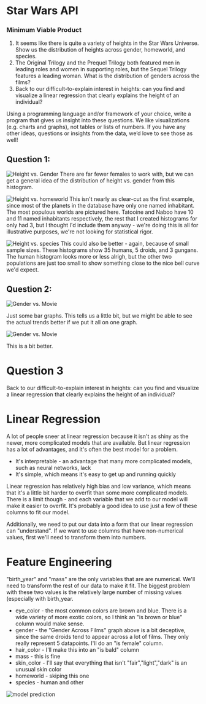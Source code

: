 # Star Wars API

### Minimum Viable Product

1. It seems like there is quite a variety of heights in the Star Wars Universe. Show us the distribution of
heights across gender, homeworld, and species.
2. The Original Trilogy and the Prequel Trilogy both featured men in leading roles and women in
supporting roles, but the Sequel Trilogy features a leading woman. What is the distribution of
genders across the films?
3. Back to our difficult-to-explain interest in heights: can you find and visualize a linear regression that
clearly explains the height of an individual?

Using a programming language and/or framework of your choice, write a program that gives us insight into
these questions. We like visualizations (e.g. charts and graphs), not tables or lists of numbers. If you have any
other ideas, questions or insights from the data, we’d love to see those as well!

## Question 1:

![Height vs. Gender](assets/images/height_vs_gender.jpg)
There are far fewer females to work with, but we can get a general idea of the distribution of height vs. gender from this histogram.

![Height vs. homeworld](assets/images/height_vs_world.jpg)
This isn't nearly as clear-cut as the first example, since most of the planets in the database have only one named inhabitant. 
The most populous worlds are pictured here. Tatooine and Naboo have 10 and 11 named inhabitants respectively, the rest that
I created histograms for only had 3, but I thought I'd include them anyway - we're doing this is all for illustrative 
purposes, we're not looking for statistical rigor.

![Height vs. species](assets/images/height_vs_species.jpg)
This could also be better - again, because of small sample sizes. These histograms show 35 humans, 5 droids, and 3 gungans. 
The human histogram looks more or less alrigh, but the other two populations are just too small to show something close
to the nice bell curve we'd expect.

## Question 2:

![Gender vs. Movie](assets/images/movie_vs_gender.jpg)

Just some bar graphs. This tells us a little bit, but we might be able to see the actual trends better if we put it all on one graph.

![Gender vs. Movie](assets/images/gender_film_lines2.jpg)

This is a bit better. 

# Question 3 
Back to our difficult-to-explain interest in heights: can you find and visualize a linear regression that clearly explains the height of an individual? 

# Linear Regression
A lot of people sneer at linear regression because it isn't as shiny as the newer, more complicated models that are available. But linear regression has a lot of advantages, and it's often the best model for a problem.
- It's interpretable - an advantage that many more complicated models, such as neural networks, lack
- It's simple, which means it's easy to get up and running quickly

Linear regression has relatively high bias and low variance, which means that it's a little bit harder to overfit than some more complicated models. There is a limit though - and each variable that we add to our model will make it easier to overfit. It's probably a good idea to use just a few of these columns to fit our model. 

Additionally, we need to put our data into a form that our linear regression can "understand". If we want to use columns that have non-numerical values, first we'll need to transform them into numbers.

# Feature Engineering
"birth_year" and "mass" are the only variables that are are numerical. We'll need to transform the rest of our data to make it fit. The biggest problem with these two values is the relatively large number of missing values (especially with birth_year.
- eye_color - the most common colors are brown and blue. There is a wide variety of more exotic colors, so I think an "is brown or blue" column would make sense.
- gender - the "Gender Across Films" graph above is a bit deceptive, since the same droids tend to appear across a lot of films. They only really represent 5 datapoints. I'll do an "is female" column.
- hair_color - I'll make this into an "is bald" column
- mass - this is fine 
- skin_color - I'll say that everything that isn't "fair","light","dark" is an unusual skin color
- homeworld - skiping this one
- species - human and other

![model prediction](assets/images/predicted_height_vs_mass.jpg)
